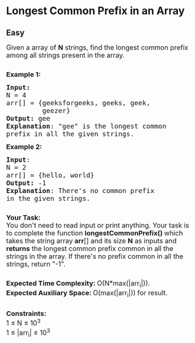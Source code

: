 # Longest Common Prefix in an Array
## Easy 
<div class="problem-statement">
                <p></p><p><span style="font-size:18px">Given a array of <strong>N</strong> strings, find the longest common prefix among all strings present in the array.</span></p>

<p><br>
<span style="font-size:18px"><strong>Example 1:</strong></span></p>

<pre style="position: relative;"><span style="font-size:18px"><strong>Input:</strong>
N = 4
arr[] = {geeksforgeeks, geeks, geek,
&nbsp;        geezer}
<strong>Output:</strong> gee
<strong>Explanation</strong>: "gee" is the longest common
prefix in all the given strings.</span>
<div class="open_grepper_editor" title="Edit &amp; Save To Grepper"></div></pre>

<p><span style="font-size:18px"><strong>Example 2:</strong></span></p>

<pre style="position: relative;"><span style="font-size:18px"><strong>Input</strong>: 
N = 2
arr[] = {hello, world}
<strong>Output:</strong> -1
<strong>Explanation</strong>: There's no common prefix
in the given strings.</span>
<div class="open_grepper_editor" title="Edit &amp; Save To Grepper"></div></pre>

<p><br>
<span style="font-size:18px"><strong>Your Task:</strong><br>
You don't need to read input or print anything. Your task is to complete the function&nbsp;<strong>longestCommonPrefix()&nbsp;</strong>which takes the string array <strong>arr</strong>[] and its size <strong>N</strong> as inputs and <strong>returns</strong> the longest common prefix common in all the strings in the array. If there's no prefix common in all the strings, return "-1".</span></p>

<p><br>
<span style="font-size:18px"><strong>Expected Time Complexity:&nbsp;</strong>O(N*max(|arr<sub>i</sub>|)).<br>
<strong>Expected Auxiliary Space:&nbsp;</strong>O(max(|arr<sub>i</sub>|)) for result.</span></p>

<p><br>
<span style="font-size:18px"><strong>Constraints:</strong><br>
1 ≤ N ≤ 10<sup>3</sup><br>
1 ≤ |arr<sub>i</sub>| ≤ 10<sup>3</sup></span></p>
 <p></p>
            </div>